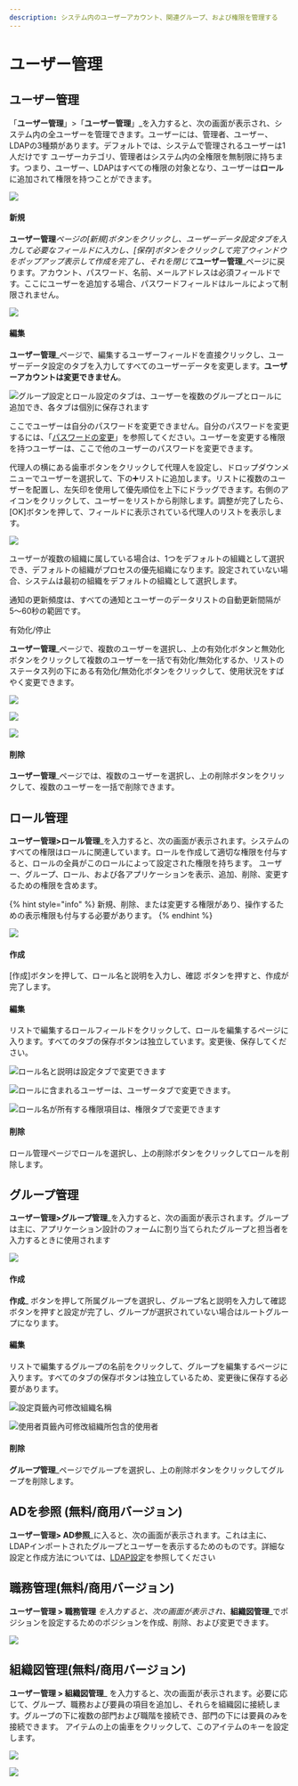 ```yaml
---
description: システム内のユーザーアカウント、関連グループ、および権限を管理する
---
```


# ユーザー管理

## ユーザー管理

「**ユーザー管理**」&gt;「**ユーザー管理**」\_を入力すると、次の画面が表示され、システム内の全ユーザーを管理できます。ユーザーには、管理者、ユーザー、LDAPの3種類があります。デフォルトでは、システムで管理されるユーザーは1人だけです ユーザーカテゴリ、管理者はシステム内の全権限を無制限に持ちます。つまり、ユーザー、LDAPはすべての権限の対象となり、ユーザーは**ロール**に追加されて権限を持つことができます。

![](../.gitbook/assets/ren-yuan-guan-li-shi-yong-zhe-guan-li-.jpg)

#### 新規

**ユーザー管理**_ページの\[新規\]ボタンをクリックし、ユーザーデータ設定タブを入力して必要なフィールドに入力し、\[保存\]ボタンをクリックして完了ウィンドウをポップアップ表示して作成を完了し、それを閉じて_**ユーザー管理**\_ページに戻ります。アカウント、パスワード、名前、メールアドレスは必須フィールドです。ここにユーザーを追加する場合、パスワードフィールドはルールによって制限されません。

![](../.gitbook/assets/image%20%2852%29.png)

#### 編集

**ユーザー管理**\_ページで、編集するユーザーフィールドを直接クリックし、ユーザーデータ設定のタブを入力してすべてのユーザーデータを変更します。**ユーザーアカウントは変更できません**。

![&#x30B0;&#x30EB;&#x30FC;&#x30D7;&#x8A2D;&#x5B9A;&#x3068;&#x30ED;&#x30FC;&#x30EB;&#x8A2D;&#x5B9A;&#x306E;&#x30BF;&#x30D6;&#x306F;&#x3001;&#x30E6;&#x30FC;&#x30B6;&#x30FC;&#x3092;&#x8907;&#x6570;&#x306E;&#x30B0;&#x30EB;&#x30FC;&#x30D7;&#x3068;&#x30ED;&#x30FC;&#x30EB;&#x306B;&#x8FFD;&#x52A0;&#x3067;&#x304D;&#x3001;&#x5404;&#x30BF;&#x30D6;&#x306F;&#x500B;&#x5225;&#x306B;&#x4FDD;&#x5B58;&#x3055;&#x308C;&#x307E;&#x3059;](../.gitbook/assets/image%20%2818%29.png)

ここでユーザーは自分のパスワードを変更できません。自分のパスワードを変更するには、「[パスワードの変更](https://doc.omflow.com.tw/v/japan/5/1#ge-ren-zi-xun)」を参照してください。ユーザーを変更する権限を持つユーザーは、ここで他のユーザーのパスワードを変更できます。

代理人の横にある歯車ボタンをクリックして代理人を設定し、ドロップダウンメニューでユーザーを選択して、下の➕リストに追加します。リストに複数のユーザーを配置し、左矢印を使用して優先順位を上下にドラッグできます。右側のアイコンをクリックして、ユーザーをリストから削除します。調整が完了したら、\[OK\]ボタンを押して、フィールドに表示されている代理人のリストを表示します。  


![](../.gitbook/assets/image%20%2828%29.png)

ユーザーが複数の組織に属している場合は、1つをデフォルトの組織として選択でき、デフォルトの組織がプロセスの優先組織になります。設定されていない場合、システムは最初の組織をデフォルトの組織として選択します。

通知の更新頻度は、すべての通知とユーザーのデータリストの自動更新間隔が5〜60秒の範囲です。

有効化/停止

**ユーザー管理**\_ページで、複数のユーザーを選択し、上の有効化ボタンと無効化ボタンをクリックして複数のユーザーを一括で有効化/無効化するか、リストのステータス列の下にある有効化/無効化ボタンをクリックして、使用状況をすばやく変更できます。

![](../.gitbook/assets/image%20%2858%29.png)

![](../.gitbook/assets/image%20%2836%29.png)

![](../.gitbook/assets/image%20%285%29.png)

#### 削除

**ユーザー管理**\_ページでは、複数のユーザーを選択し、上の削除ボタンをクリックして、複数のユーザーを一括で削除できます。

## ロール管理

**ユーザー管理&gt;ロール管理**\_を入力すると、次の画面が表示されます。システムのすべての権限はロールに関連しています。ロールを作成して適切な権限を付与すると、ロールの全員がこのロールによって設定された権限を持ちます。 ユーザー、グループ、ロール、および各アプリケーションを表示、追加、削除、変更するための権限を含めます。

{% hint style="info" %}
新規、削除、または変更する権限があり、操作するための表示権限も付与する必要があります。
{% endhint %}

![](../.gitbook/assets/image%20%2865%29.png)

#### 作成

\[作成\]ボタンを押して、ロール名と説明を入力し、確認 ボタンを押すと、作成が完了します。

#### 編集

リストで編集するロールフィールドをクリックして、ロールを編集するページに入ります。すべてのタブの保存ボタンは独立しています。変更後、保存してください。

![&#x30ED;&#x30FC;&#x30EB;&#x540D;&#x3068;&#x8AAC;&#x660E;&#x306F;&#x8A2D;&#x5B9A;&#x30BF;&#x30D6;&#x3067;&#x5909;&#x66F4;&#x3067;&#x304D;&#x307E;&#x3059;](../.gitbook/assets/image%20%282%29.png)

![&#x30ED;&#x30FC;&#x30EB;&#x306B;&#x542B;&#x307E;&#x308C;&#x308B;&#x30E6;&#x30FC;&#x30B6;&#x30FC;&#x306F;&#x3001;&#x30E6;&#x30FC;&#x30B6;&#x30FC;&#x30BF;&#x30D6;&#x3067;&#x5909;&#x66F4;&#x3067;&#x304D;&#x307E;&#x3059;&#x3002;](../.gitbook/assets/image.png)

![&#x30ED;&#x30FC;&#x30EB;&#x540D;&#x304C;&#x6240;&#x6709;&#x3059;&#x308B;&#x6A29;&#x9650;&#x9805;&#x76EE;&#x306F;&#x3001;&#x6A29;&#x9650;&#x30BF;&#x30D6;&#x3067;&#x5909;&#x66F4;&#x3067;&#x304D;&#x307E;&#x3059;](../.gitbook/assets/image%20%2851%29.png)

#### 削除

ロール管理ページでロールを選択し、上の削除ボタンをクリックしてロールを削除します。

## グループ管理

**ユーザー管理&gt;グループ管理**\_を入力すると、次の画面が表示されます。グループは主に、アプリケーション設計のフォームに割り当てられたグループと担当者を入力するときに使用されます

![](../.gitbook/assets/image%20%2877%29.png)

#### 作成

**作成**\_ ボタンを押して所属グループを選択し、グループ名と説明を入力して確認ボタンを押すと設定が完了し、グループが選択されていない場合はルートグループになります。

#### 編集

リストで編集するグループの名前をクリックして、グループを編集するページに入ります。すべてのタブの保存ボタンは独立しているため、変更後に保存する必要があります。

![&#x8A2D;&#x5B9A;&#x9801;&#x7C64;&#x5167;&#x53EF;&#x4FEE;&#x6539;&#x7D44;&#x7E54;&#x540D;&#x7A31;](../.gitbook/assets/image%20%2867%29.png)

![&#x4F7F;&#x7528;&#x8005;&#x9801;&#x7C64;&#x5167;&#x53EF;&#x4FEE;&#x6539;&#x7D44;&#x7E54;&#x6240;&#x5305;&#x542B;&#x7684;&#x4F7F;&#x7528;&#x8005;](../.gitbook/assets/image%20%2830%29.png)

#### 削除

**グループ管理**\_ページでグループを選択し、上の削除ボタンをクリックしてグループを削除します。

## ADを参照 \(無料/商用バージョン\)

**ユーザー管理&gt; AD参照**\_に入ると、次の画面が表示されます。これは主に、LDAPインポートされたグループとユーザーを表示するためのものです。詳細な設定と作成方法については、[LDAP設定](https://doc.omflow.com.tw/v/japan/5/9#ldap-she-ding)を参照してください

##  職務管理\(無料/商用バージョン\) <a id="ldap-jian-shi-mian-fei-ji-qi-ye-ban"></a>

**ユーザー管理 &gt; 職務管理** _を入力すると、次の画面が表示され、_**組織図管理**\_でポジションを設定するためのポジションを作成、削除、および変更できます。

![](../.gitbook/assets/image%20%2855%29.png)

## 組織図管理\(無料/商用バージョン\)

**ユーザー管理 &gt; 組織図管理**\_ を入力すると、次の画面が表示されます。必要に応じて、グループ、職務および要員の項目を追加し、それらを組織図に接続します。グループの下に複数の部門および職階を接続でき、部門の下には要員のみを接続できます。 アイテムの上の歯車をクリックして、このアイテムのキーを設定します。

![](../.gitbook/assets/image%20%2853%29.png)

![](../.gitbook/assets/image%20%2817%29.png)


